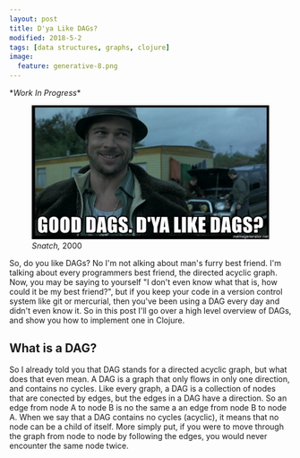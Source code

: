 ```yaml
---
layout: post
title: D'ya Like DAGs?
modified: 2018-5-2
tags: [data structures, graphs, clojure]
image:
  feature: generative-8.png
---
```

\**Work In Progress*\*
<figure>
    <img src="/images/good-dags-dya-like-dags.jpg" alt="">
	<figcaption>
	  <i>Snatch,</i> 2000
	</figcaption>
</figure>

So, do you like DAGs? No I'm not alking about man's furry best friend. I'm talking about every programmers best friend, the directed acyclic graph. Now, you may be saying to yourself "I don't even know what that is, how could it be my best friend?", but if you keep your code in a version control system like git or mercurial, then you've been using a DAG every day and didn't even know it. So in this post I'll go over a high level overview of DAGs, and show you how to implement one in Clojure. 

## What is a DAG?

So I already told you that DAG stands for a directed acyclic graph, but what does that even mean. A DAG is a graph that only flows in only one direction, and contains no cycles. Like every graph, a DAG is a collection of nodes that are conected by edges, but the edges in a DAG have a direction. So an edge from node A to node B is no the same a an edge from node B to node A. When we say that a DAG contains no cycles (acyclic), it means that no node can be a child of itself. More simply put, if you were to move through the graph from node to node by following the edges, you would never encounter the same node twice. 


